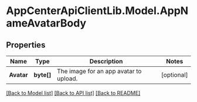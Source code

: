 # AppCenterApiClientLib.Model.AppNameAvatarBody
## Properties

Name | Type | Description | Notes
------------ | ------------- | ------------- | -------------
**Avatar** | **byte[]** | The image for an app avatar to upload. | [optional] 

[[Back to Model list]](../README.md#documentation-for-models) [[Back to API list]](../README.md#documentation-for-api-endpoints) [[Back to README]](../README.md)

